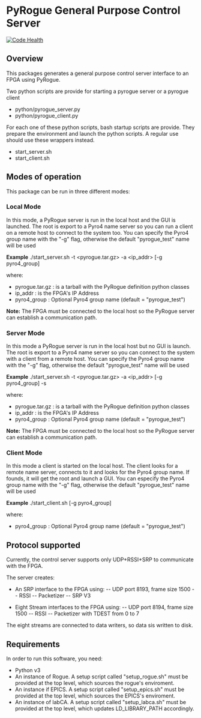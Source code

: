 # PyRogue General Purpose Control Server

[![Code Health](https://landscape.io/github/slaclab/pyrogue-control-server/master/landscape.svg?style=plastic)](https://landscape.io/github/slaclab/pyrogue-control-server/master)

## Overview

This packages generates a general purpose control server interface to an FPGA using PyRogue.

Two python scripts are provide for starting a pyrogue server or a pyrogue client 
- python/pyrogue_server.py
- python/pyrogue_client.py

For each one of these python scripts, bash startup scripts are provide. They prepare the environment and launch the python scripts. A regular use should use these wrappers instead. 
- start_server.sh
- start_client.sh  

## Modes of operation 

This package can be run in three different modes:

### Local Mode

In this mode, a PyRogue server is run in the local host and the GUI is launched. 
The root is export to a Pyro4 name server so you can run a client on a remote host to connect to the system too. You can specify the Pyro4 group name with the "-g" flag, otherwise the default "pyrogue_test" name will be used

**Example**
./start_server.sh -t <pyrogue.tar.gz> -a <ip_addr> [-g pyro4_group]

where:
- pyrogue.tar.gz : is a tarball with the PyRogue definition python classes
- ip_addr        : is the FPGA's IP Address
- pyro4_group    : Optional Pyro4 group name (default = "pyrogue_test")

**Note:** The FPGA must be connected to the local host so the PyRogue server can establish a communication path. 

### Server Mode

In this mode a PyRogue server is run in the local host but no GUI is launch. 
The root is export to a Pyro4 name server so you can connect to the system with a client from a remote host. You can specify the Pyro4 group name with the "-g" flag, otherwise the default "pyrogue_test" name will be used

**Example**
./start_server.sh -t <pyrogue.tar.gz> -a <ip_addr> [-g pyro4_group] -s

where:
- pyrogue.tar.gz : is a tarball with the PyRogue definition python classes
- ip_addr        : is the FPGA's IP Address
- pyro4_group    : Optional Pyro4 group name (default = "pyrogue_test")

**Note:** The FPGA must be connected to the local host so the PyRogue server can establish a communication path. 

### Client Mode

In this mode a client is started on the local host. The client looks for a remote name server, connects to it and looks for the Pyro4 group name. If founds, it will get the root and launch a GUI.
You can especify the Pyro4 group name with the "-g" flag, otherwise the default "pyrogue_test" name will be used

**Example**
./start_client.sh [-g pyro4_group]

where:
- pyro4_group    : Optional Pyro4 group name (default = "pyrogue_test")

## Protocol supported

Currently, the control server supports only UDP+RSSI+SRP to communicate with the FPGA.

The server creates:
- An SRP interface to the FPGA using: 
-- UDP port 8193, frame size 1500
-- RSSI
-- Packetizer 
-- SRP V3

- Eight Stream interfaces to the FPGA using:
-- UDP port 8194, frame size 1500
-- RSSI
-- Packetizer with TDEST from 0 to 7

The eight streams are connected to data writers, so data sis written to disk.

## Requirements

In order to run this software, you need:
- Python v3
- An instance of Rogue. A setup script called "setup_rogue.sh" must be provided at the top level, which sources the rogue's enviroment.
- An instance if EPICS. A setup script called "setup_epics.sh" must be provided at the top level, which sources the EPICS's enviroment.
- An instance of labCA. A setup script called "setup_labca.sh" must be provided at the top level, which updates LD_LIBRARY_PATH accordingly.
